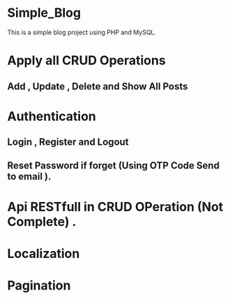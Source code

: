 # Simple_Blog
This is a simple blog project using PHP and MySQL.

# Apply all CRUD Operations 
## Add , Update , Delete and Show All Posts 
# Authentication 
## Login , Register and Logout 
## Reset Password if forget (Using OTP Code Send to email ).
# Api RESTfull in CRUD OPeration (Not Complete) .
# Localization
# Pagination
